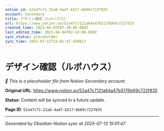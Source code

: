 ```yaml
---
notion_id: 52a47c71-21a6-4a47-b517-6b69c722f835
account: Secondary
title: デザイン確認（ルポハウス）
url: https://www.notion.so/52a47c7121a64a47b5176b69c722f835
created_time: 2023-08-03T07:39:00.000Z
last_edited_time: 2023-08-04T02:43:00.000Z
sync_status: placeholder
sync_time: 2025-07-12T15:01:47.429817
---
```


# デザイン確認（ルポハウス）

*🔄 This is a placeholder file from Notion Secondary account.*

**Original URL**: https://www.notion.so/52a47c7121a64a47b5176b69c722f835

**Status**: Content will be synced in a future update.

**Page ID**: `52a47c71-21a6-4a47-b517-6b69c722f835`

---

*Generated by Obsidian-Notion sync at 2025-07-12 15:01:47*

